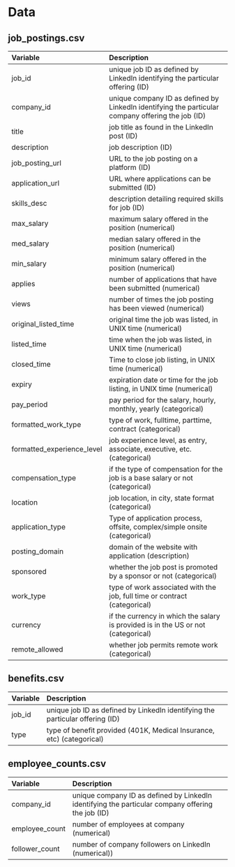 # Data

## job_postings.csv

| Variable                   | Description                                                                                       |
|:-----------------|:-----------------------------------------------------|
| job_id                     | unique job ID as defined by LinkedIn identifying the particular offering (ID)                     |
| company_id                 | unique company ID as defined by LinkedIn identifying the particular company offering the job (ID) |
| title                      | job title as found in the LinkedIn post (ID)                                                      |
| description                | job description (ID)                                                                              |
| job_posting_url            | URL to the job posting on a platform (ID)                                                         |
| application_url            | URL where applications can be submitted (ID)                                                      |
| skills_desc                | description detailing required skills for job (ID)                                                |
| max_salary                 | maximum salary offered in the position (numerical)                                                |
| med_salary                 | median salary offered in the position (numerical)                                                 |
| min_salary                 | minimum salary offered in the position (numerical)                                                |
| applies                    | number of applications that have been submitted (numerical)                                       |
| views                      | number of times the job posting has been viewed (numerical)                                       |
| original_listed_time       | original time the job was listed, in UNIX time (numerical)                                        |
| listed_time                | time when the job was listed, in UNIX time (numerical)                                            |
| closed_time                | Time to close job listing, in UNIX time (numerical)                                               |
| expiry                     | expiration date or time for the job listing, in UNIX time (numerical)                             |
| pay_period                 | pay period for the salary, hourly, monthly, yearly (categorical)                                  |
| formatted_work_type        | type of work, fulltime, parttime, contract (categorical)                                          |
| formatted_experience_level | job experience level, as entry, associate, executive, etc. (categorical)                          |
| compensation_type          | if the type of compensation for the job is a base salary or not (categorical)                     |
| location                   | job location, in city, state format (categorical)                                                 |
| application_type           | Type of application process, offsite, complex/simple onsite (categorical)                         |
| posting_domain             | domain of the website with application (description)                                              |
| sponsored                  | whether the job post is promoted by a sponsor or not (categorical)                                |
| work_type                  | type of work associated with the job, full time or contract (categorical)                         |
| currency                   | if the currency in which the salary is provided is in the US or not (categorical)                 |
| remote_allowed             | whether job permits remote work (categorical)                                                     |

## benefits.csv

| Variable | Description                                                                   |
|:-------------|:---------------------------------------------------------|
| job_id   | unique job ID as defined by LinkedIn identifying the particular offering (ID) |
| type     | type of benefit provided (401K, Medical Insurance, etc) (categorical)         |

## employee_counts.csv

| Variable       | Description                                                                                       |
|:--------------|:--------------------------------------------------------|
| company_id     | unique company ID as defined by LinkedIn identifying the particular company offering the job (ID) |
| employee_count | number of employees at company (numerical)                                                        |
| follower_count | number of company followers on LinkedIn (numerical))                                              |
